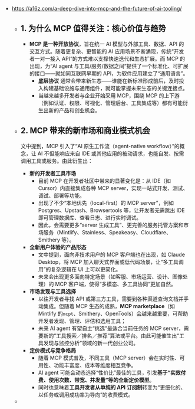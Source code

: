 - https://a16z.com/a-deep-dive-into-mcp-and-the-future-of-ai-tooling/
	- ## 1. 为什么 MCP 值得关注：核心价值与趋势
		- **MCP 是一种开放协议**，旨在统一 AI 模型与外部工具、数据、API 的交互方式。随着更复杂、更智能的 AI 应用场景不断涌现，传统“开发者一对一接入 API”的方式难以支撑快速迭代和生态扩展。而 MCP 的出现，为“AI agent 与工具/服务/数据之间”提供了一个标准化、可扩展的接口——就如同互联网早期的 API，为软件应用建立了“通用语言”。
			- **底层协议** 通常会带来新生态——谁能在新标准形成前后，及时投入构建基础设施与通用组件，就可能掌握未来生态的关键连接点。
			- 当越来越多开发者与企业开始采用 MCP，围绕 MCP 的上下游（例如认证、权限、可视化、管理后台、工具集成等）都有可能衍生出新的产品和创业机会。
	- ## 2. MCP 带来的新市场和商业模式机会
	  
	  文中提到，MCP 引入了“AI 原生工作流（agent-native workflow）”的概念，让 AI 不但能响应来自 IDE 或其他应用的被动请求，也能自发、按需调用工具或服务。由此衍生出：
		- **新的开发者工具市场**
			- 目前 MCP 在开发者社区中带来的显著变化是：从 IDE（如 Cursor）内直接集成各种 MCP server，实现一站式开发、测试、调试、部署等功能。
			- 出现了不少“本地优先（local-first）的 MCP server”，例如 Postgres、Upstash、Browsertools 等，让开发者无需跳出 IDE 即可管理数据库、查看日志、进行实时调试。
			- 因此，会需要更多“server 生成工具”、更完善的服务托管方案和市场服务（Mintlify、Stainless、Speakeasy、Cloudflare、Smithery 等）。
		- **全新用户体验的产品形态**
			- 文中提到，面向非技术用户的 MCP 客户端也在出现，如 Claude Desktop，将 MCP 加入聊天式界面或低代码场景，让“多工具调用”的复杂逻辑在 UI 上可以更简化。
			- 未来会出现更多面向特定场景（如客服、市场运营、设计、图像处理）的 MCP 客户端，使得“多模态、多工具协同”更加自然。
		- **市场发现与工具选择**
			- 以往开发者寻找 API 或第三方工具，需要到各种渠道查询文档并手动集成。但随着 MCP 生态的成熟，**MCP marketplace**（如 Mintlify 的`mcpt`、Smithery、OpenTools）会越来越重要，可帮助开发者发现、管理、评估和选用工具；
			- 未来 AI agent 有望自主“挑选”最适合当前任务的 MCP server，需要新的“工具搜索／排名／推荐”算法或平台。由此可能催生出“工具发现与监控分析”领域的新一代创业公司。
		- **定价模式与竞争格局**
			- 随着 MCP 模式普及，不同工具（MCP server）会在实时性、可用性、功能丰富度、成本等维度相互竞争。
			- AI agent 可能会动态选择“性价比”最佳的工具，引发**基于“实效付费、使用次数、带宽、并发量”等的全新定价模型**。
			- 同时也意味着**工具开发者从单纯的 API 订阅制**转变为“更细化的、以任务或调用成功率为导向”的收费模式。
	-